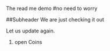 The  read me demo
#no need to worry

##Subheader
We are just checking it out

Let us update again. 
1. open Coins
